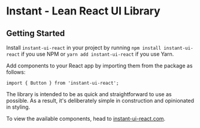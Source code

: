 # Instant - Lean React UI Library

## Getting Started

Install `instant-ui-react` in your project by running `npm install instant-ui-react` if you use NPM or `yarn add instant-ui-react` if you use Yarn.

Add components to your React app by importing them from the package as follows:

```
import { Button } from 'instant-ui-react';
```

The library is intended to be as quick and straightforward to use as possible. As a result, it's deliberately simple in construction and opinionated in styling.

To view the available components, head to [instant-ui-react.com](https://instant-ui-react.com).
